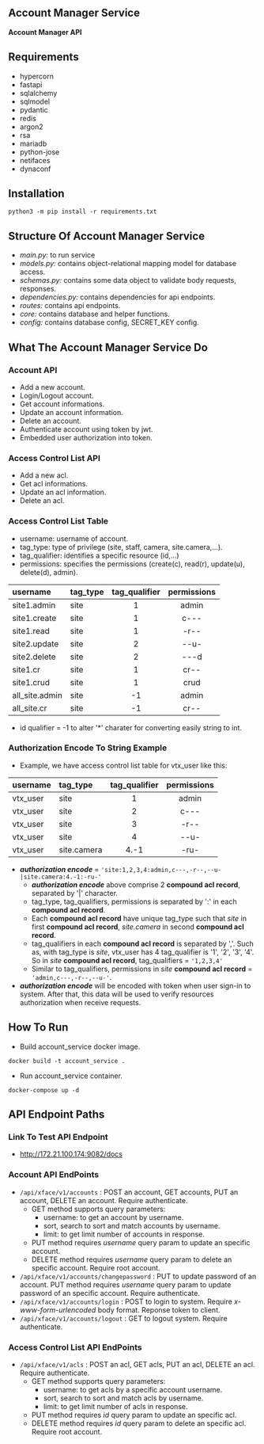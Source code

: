 ## **Account Manager Service**
**Account Manager API**

## **Requirements**
- hypercorn
- fastapi
- sqlalchemy
- sqlmodel
- pydantic
- redis
- argon2
- rsa
- mariadb
- python-jose
- netifaces
- dynaconf
## **Installation**
```
python3 -m pip install -r requirements.txt
```
## **Structure Of Account Manager Service**
- *main.py:* to run service
- *models.py:* contains object-relational mapping model for database access.
- *schemas.py:* contains some data object to validate body requests, responses.
- *dependencies.py:* contains dependencies for api endpoints.
- *routes:* contains api endpoints.
- *core:* contains database and helper functions.
- *config:* contains database config, SECRET_KEY config. 
## **What The Account Manager Service Do**
### **Account API**
- Add a new account.
- Login/Logout account.
- Get account informations.
- Update an account information.
- Delete an account.
- Authenticate account using token by jwt.
- Embedded user authorization into token.
### **Access Control List API**
- Add a new acl.
- Get acl informations.
- Update an acl information.
- Delete an acl.
### **Access Control List Table**
- username: username of account.
- tag_type: type of privilege (site, staff, camera, site.camera,...).
- tag_qualifier: identifies a specific resource (id,...)
- permissions: specifies the permissions (create(c), read(r), update(u), delete(d), admin).

| username  | tag_type | tag_qualifier | permissions |
| :------------- | :------------- | :-------------: | :-------------: |
| site1.admin  | site  | 1 | admin |
| site1.create  | site  | 1 | c--- |
| site1.read  | site  | 1 | -r-- |
| site2.update  | site  | 2 | --u- |
| site2.delete  | site  | 2 | ---d |
| site1.cr  | site  | 1 | cr-- |
| site1.crud  | site  | 1 | crud |
| all_site.admin  | site  | -1 | admin |
| all_site.cr  | site  | -1 | cr-- |

- id qualifier = -1 to alter '*' charater for converting easily string to int.

### **Authorization Encode To String Example**
- Example, we have access control list table for vtx_user like this:

| username  | tag_type | tag_qualifier | permissions |
| :------------- | :------------- | :-------------: | :-------------: |
| vtx_user  | site  | 1 | admin |
| vtx_user  | site  | 2 | c--- |
| vtx_user  | site  | 3 | -r-- |
| vtx_user  | site  | 4 | --u- |
| vtx_user | site.camera  | 4.-1 | -ru- |

- **_authorization encode_** = ```'site:1,2,3,4:admin,c---,-r--,--u-|site.camera:4.-1:-ru-'```
  - **_authorization encode_** above comprise 2 **compound acl record**, separated by '|' character.
  - tag_type, tag_qualifiers, permissions is separated by ':' in each **compound acl record**.
  - Each **compound acl record** have unique tag_type such that *site* in first **compound acl record**, *site.camera* in second **compound acl record**.
  - tag_qualifiers in each **compound acl record** is separated by ','. Such as, with tag_type is *site*, vtx_user has 4 tag_qualifier is '1', '2', '3', '4'. So in *site* **compound acl record**, tag_qualifiers = ```'1,2,3,4'```
  - Similar to tag_qualifiers, permissions in *site* **compound acl record** = ```'admin,c---,-r--,--u-'```.
- **_authorization encode_** will be encoded with token when user sign-in to system. After that, this data will be used to verify resources authorization when receive requests.

## **How To Run**
- Build account_service docker image.
```
docker build -t account_service .
```
- Run account_service container.
```
docker-compose up -d
```
## **API Endpoint Paths**
### **Link To Test API Endpoint**
- http://172.21.100.174:9082/docs
### **Account API EndPoints**
- ```/api/xface/v1/accounts``` : POST an account, GET accounts, PUT an account, DELETE an account. Require authenticate.
  - GET method supports query parameters:
    - username: to get an account by username.
    - sort, search to sort and match accounts by username.
    - limit: to get limit number of accounts in response.
  - PUT method requires *username* query param to update an specific account.
  - DELETE method requires *username* query param to delete an specific account. Require root account.
- ```/api/xface/v1/accounts/changepassword``` : PUT to update password of an account. PUT method requires *username* query param to update password of an specific account. Require authenticate.
- ```/api/xface/v1/accounts/login``` : POST to login to system. Require *x-www-form-urlencoded* body format. Reponse token to client.
- ```/api/xface/v1/accounts/logout``` : GET to logout system. Require authenticate.
### **Access Control List API EndPoints**
- ```/api/xface/v1/acls``` : POST an acl, GET acls, PUT an acl, DELETE an acl. Require authenticate.
  - GET method supports query parameters:
    - username: to get acls by a specific account username.
    - sort, search to sort and match acls by username.
    - limit: to get limit number of acls in response.
  - PUT method requires *id* query param to update an specific acl.
  - DELETE method requires *id* query param to delete an specific acl. Require root account.



